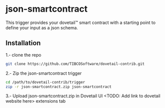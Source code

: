 # json-smartcontract

This trigger provides your dovetail™ smart contract with a starting point to define your input as a json schema.

## Installation

1.- clone the repo

```bash
git clone https://github.com/TIBCOSoftware/dovetail-contrib.git
```

2.- Zip the json-smartcontract trigger

```bash
cd /path/to/dovetail-contrib/trigger
zip -r json-smartcontract.zip json-smartcontract
```

3.- Upload json-smartcontract.zip in Dovetail UI <TODO: Add link to dovetail website here> extensions tab

